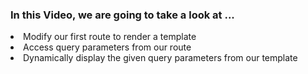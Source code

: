 ### In this Video, we are going to take a look at ...

<li>Modify our first route to render a template</li>
<li>Access query parameters from our route</li>
<li>Dynamically display the given query parameters from our template</li>
